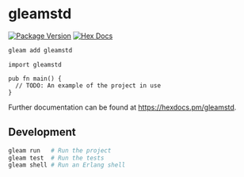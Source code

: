 # gleamstd

[![Package Version](https://img.shields.io/hexpm/v/gleamstd)](https://hex.pm/packages/gleamstd)
[![Hex Docs](https://img.shields.io/badge/hex-docs-ffaff3)](https://hexdocs.pm/gleamstd/)

```sh
gleam add gleamstd
```
```gleam
import gleamstd

pub fn main() {
  // TODO: An example of the project in use
}
```

Further documentation can be found at <https://hexdocs.pm/gleamstd>.

## Development

```sh
gleam run   # Run the project
gleam test  # Run the tests
gleam shell # Run an Erlang shell
```
